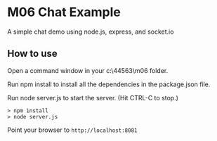 # M06 Chat Example

A simple chat demo using node.js, express, and socket.io

## How to use

Open a command window in your c:\44563\m06 folder.

Run npm install to install all the dependencies in the package.json file.

Run node server.js to start the server.  (Hit CTRL-C to stop.)

```
> npm install
> node server.js
```

Point your browser to `http://localhost:8081`